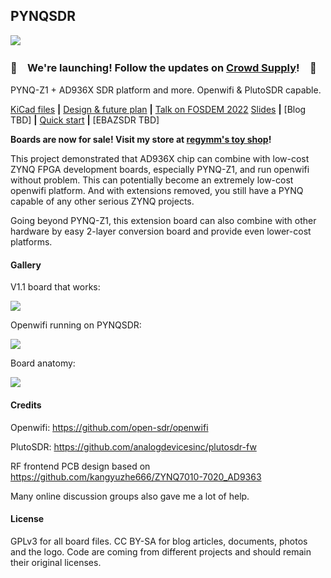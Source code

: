 ## PYNQSDR

![](pic/logo.png)

### 🚀　**We're launching! Follow the updates on [Crowd Supply](https://www.crowdsupply.com/xtal-hart-tech/pynqsdr-hat)!**　🚀

PYNQ-Z1 + AD936X SDR platform and more. Openwifi & PlutoSDR capable. 

[KiCad files](./kicad) **|** [Design & future plan](Design.md) **|** [Talk on FOSDEM 2022](https://fosdem.org/2022/schedule/event/openwifipynqz1/) [Slides](doc/openwifi_pynqz1.pdf) **|** [Blog TBD] **|** [Quick start](Quickstart.md) **|** [EBAZSDR TBD]

**Boards are now for sale! Visit my store at [regymm's toy shop](https://regymm.github.io/regymm-toy-shop)!**

This project demonstrated that AD936X chip can combine with low-cost ZYNQ FPGA development boards, especially PYNQ-Z1, and run openwifi without problem. This can potentially become an extremely low-cost openwifi platform. And with extensions removed, you still have a PYNQ capable of any other serious ZYNQ projects. 

Going beyond PYNQ-Z1, this extension board can also combine with other hardware by easy 2-layer conversion board and provide even lower-cost platforms. 

#### Gallery

V1.1 board that works: 

![](pic/v1.1.jpg)

Openwifi running on PYNQSDR: 

![](pic/openwifi_running.png)

Board anatomy: 

![](pic/anatomy.png)

#### Credits

Openwifi: https://github.com/open-sdr/openwifi

PlutoSDR: https://github.com/analogdevicesinc/plutosdr-fw

RF frontend PCB design based on https://github.com/kangyuzhe666/ZYNQ7010-7020_AD9363

Many online discussion groups also gave me a lot of help. 

#### License

GPLv3 for all board files. CC BY-SA for blog articles, documents, photos and the logo. Code are coming from different projects and should remain their original licenses. 
